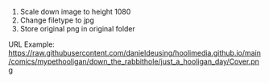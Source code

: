 1) Scale down image to height 1080
2) Change filetype to jpg
3) Store original png in original folder

URL Example:
https://raw.githubusercontent.com/danieldeusing/hoolimedia.github.io/main/comics/mypethooligan/down_the_rabbithole/just_a_hooligan_day/Cover.png